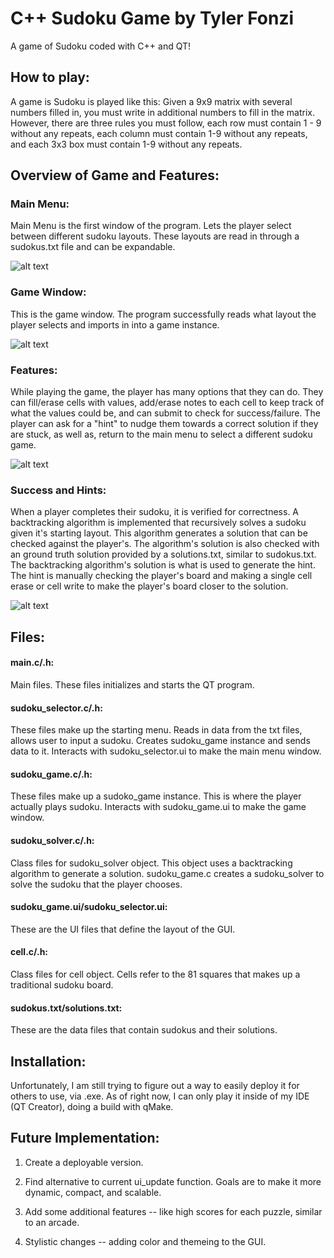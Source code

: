 <h1>C++ Sudoku Game by Tyler Fonzi</h1>

A game of Sudoku coded with C++ and QT!

<h2>How to play:</h2>
A game is Sudoku is played like this: Given a 9x9 matrix with several numbers filled in, you must write in additional numbers to fill in the matrix. 
However, there are three rules you must follow, each row must contain 1 - 9 without any repeats, each column must contain 1-9 without any repeats, and each 3x3 box must contain 1-9 without any repeats.

<h2>Overview of Game and Features:</h2>

<h3>Main Menu:</h3> Main Menu is the first window of the program. Lets the player select between different sudoku layouts. These layouts are read in through a sudokus.txt file and can be expandable.<br />

![alt text](https://github.com/tfonzi/Cplusplus_Sudoku/blob/main/MainMenu.PNG)

<h3>Game Window:</h3> This is the game window. The program successfully reads what layout the player selects and imports in into a game instance.<br />


![alt text](https://github.com/tfonzi/Cplusplus_Sudoku/blob/main/Sudoku%20Game.PNG)

<h3>Features:</h3>
While playing the game, the player has many options that they can do. They can fill/erase cells with values, add/erase notes to each cell to keep track of what the values could be, and can submit to check for success/failure. The player can ask for a "hint" to nudge them towards a correct solution if they are stuck, as well as, return to the main menu to select a different sudoku game.<br /> 


![alt text](https://github.com/tfonzi/Cplusplus_Sudoku/blob/main/Features.PNG)

<h3>Success and Hints:</h3>
When a player completes their sudoku, it is verified for correctness. A backtracking algorithm is implemented that recursively solves a sudoku given it's starting layout. 
This algorithm generates a solution that can be checked against the player's. The algorithm's solution is also checked with an ground truth solution provided by a solutions.txt, similar to sudokus.txt. The backtracking algorithm's solution is what is used to generate the hint. The hint is manually checking the player's board and making a single cell erase or cell write to make the player's board closer to the solution.<br />

![alt text](https://github.com/tfonzi/Cplusplus_Sudoku/blob/main/Success.PNG)

<h2>Files:</h2>

<h4>main.c/.h:</h4> 
Main files. These files initializes and starts the QT program.

<h4>sudoku_selector.c/.h:</h4> 
These files make up the starting menu. Reads in data from the txt files, allows user to input a sudoku. Creates sudoku_game instance and sends data to it. Interacts with sudoku_selector.ui to make the main menu window.

<h4>sudoku_game.c/.h:</h4> 
These files make up a sudoko_game instance. This is where the player actually plays sudoku. Interacts with sudoku_game.ui to make the game window.

<h4>sudoku_solver.c/.h:</h4> 
Class files for sudoku_solver object. This object uses a backtracking algorithm to generate a solution. sudoku_game.c creates a sudoku_solver to solve the sudoku that the player chooses.

<h4>sudoku_game.ui/sudoku_selector.ui:</h4> 
These are the UI files that define the layout of the GUI.

<h4>cell.c/.h:</h4> 
Class files for cell object. Cells refer to the 81 squares that makes up a traditional sudoku board.

<h4>sudokus.txt/solutions.txt:</h4> 
These are the data files that contain sudokus and their solutions.

<h2>Installation:</h2> Unfortunately, I am still trying to figure out a way to easily deploy it for others to use, via .exe. As of right now, I can only play it inside of my IDE (QT Creator), doing a build with qMake.

<h2>Future Implementation:</h2>

1. Create a deployable version.

2. Find alternative to current ui_update function. Goals are to make it more dynamic, compact, and scalable.

3. Add some additional features -- like high scores for each puzzle, similar to an arcade.

4. Stylistic changes -- adding color and themeing to the GUI.



